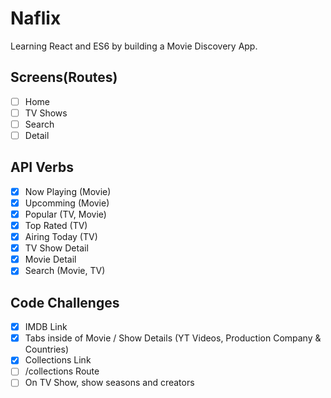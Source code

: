 # Naflix

Learning React and ES6 by building a Movie Discovery App.

## Screens(Routes)

- [ ] Home
- [ ] TV Shows
- [ ] Search
- [ ] Detail

## API Verbs

- [x] Now Playing (Movie)
- [x] Upcomming (Movie)
- [x] Popular (TV, Movie)
- [x] Top Rated (TV)
- [x] Airing Today (TV)
- [x] TV Show Detail
- [x] Movie Detail
- [x] Search (Movie, TV)

## Code Challenges

- [x] IMDB Link
- [x] Tabs inside of Movie / Show Details (YT Videos, Production Company & Countries)
- [x] Collections Link
- [ ] /collections Route
- [ ] On TV Show, show seasons and creators
